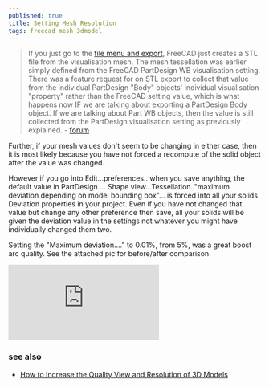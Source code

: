 ```yaml
---
published: true
title: Setting Mesh Resolution
tags: freecad mesh 3dmodel
---
```

> If you just go to the [file menu and export](https://wiki.freecad.org/Export_to_STL_or_OBJ), FreeCAD just creates a STL file from the visualisation mesh. The mesh tessellation was earlier simply defined from the FreeCAD PartDesign WB visualisation setting. 
> There was a feature request for on STL export to collect that value from the individual PartDesign "Body" objects' individual visualisation "property" rather than the FreeCAD setting value, which is what happens now IF we are talking about exporting a PartDesign Body object.
> If we are talking about Part WB objects, then the value is still collected from the PartDesign visualisation setting as previously explained. - [forum](https://forum.freecad.org/viewtopic.php?p=327958#p327958)

Further, if your mesh values don't seem to be changing in either case, then it is most likely because you have not forced a recompute of the solid object after the value was changed.

However if you go into Edit...preferences.. when you save anything, the default value in PartDesign ... Shape view...Tessellation.."maximum deviation depending on model bounding box"... is forced into all your solids Deviation properties in your project. Even if you have not changed that value but change any other preference then save, all your solids will be given the deviation value in the settings not whatever you might have individually changed them two.

 Setting the "Maximum deviation...." to 0.01%, from 5%, was a great boost arc quality. See the attached pic for before/after comparison.
 
[![caption](https://forum.freecad.org/download/file.php?id=94961)](https://forum.freecad.org/viewtopic.php?p=327958#p327958)

### see also
- [How to Increase the Quality View and Resolution of 3D Models](https://www.youtube.com/watch?v=gpZuiLs7Ay0)